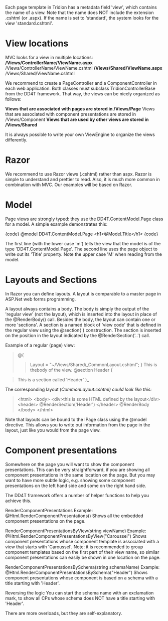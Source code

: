 Each page template in Tridion has a metadata field 'view', which contains the name of a view. Note that the name does NOT include the extension .cshtml (or .aspx). If the name is set to 'standard', the system looks for the view 'standard.cshtml'.

# View locations #

MVC looks for a view in multiple locations:
**/Views/ControllerName/ViewName.aspx** /Views/ControllerName/ViewName.cshtml
**/Views/Shared/ViewName.aspx** /Views/Shared/ViewName.cshtml

We recommend to create a PageController and a ComponentController in each web application. Both classes must subclass TridionControllerBase from the DD4T framework. That way, the views can be nicely organized as follows:

**Views that are associated with pages are stored in /Views/Page** Views that are associated with component presentations are stored in /Views/Component
**Views that are used by other views are stored in /Views/Shared**

It is always possible to write your own ViewEngine to organize the views differently.


# Razor #

We recommend to use Razor views (.cshtml) rather than aspx. Razor is simple to understand and prettier to read. Also, it is much more common in combination with MVC. Our examples will be based on Razor.

# Model #

Page views are strongly typed: they use the DD4T.ContentModel.Page class for a model. A simple example demonstrates this:

{code}
@model DD4T.ContentModel.Page
&lt;h1&gt;@Model.Title&lt;/h1&gt;
{code}

The first line (with the lower case 'm') tells the view that the model is of the type 'DD4T.ContentModel.Page'. The second line uses the page object to write out its 'Title' property. Note the upper case 'M' when reading from the model.


# Layouts and Sections #
In Razor you can define layouts. A layout is comparable to a master page in ASP.Net web forms programming.

A layout always contains a body. The body is simply the output of the 'regular view' (not the layout), which is inserted into the layout in place of the @RenderBody() call.
Besides the body, the layout can contain one or more 'sections'. A section is a named block of 'view code' that is defined in the regular view using the @section{ } construction. The section is inserted on the position in the layout indicated by the @RenderSection('..') call.

Example of a regular (page) view:

> @{
> > Layout = "~/Views/Shared/_CommonLayout.cshtml";
}
This is thebody  of the view.
@section Header
{

> This is a section called 'Header'
}_



The corresponding layout (_CommonLayout.cshtml) could look like this:_


> &lt;html&gt;
&lt;body&gt;
&lt;div&gt;this is some HTML defined by the layout&lt;/div&gt;
&lt;header&gt;
@RenderSection('Header')
&lt;/header&gt;
@RenderBody
&lt;/body&gt;
&lt;/html&gt;

Note that layouts can be bound to the IPage class using the @model directive. This allows you to write out information from the page in the layout, just like you would from the page view.


# Component presentations #

Somewhere on the page you will want to show the component presentations. This can be very straightforward, if you are showing all component presentations in the same location on the page. But you may want to have more subtle logic, e.g. showing some component presentations on the left hand side and some on the right hand side.

The DD4T framework offers a number of helper functions to help you achieve this.

RenderComponentPresentations
Example: @Html.RenderComponentPresentations()
Shows all the embedded component presentations on the page.

RenderComponentPresentationsByView(string viewName)
Example: @Html.RenderComponentPresentationsByView("Caroussel")
Shows component presentations whose component template is associated with a view that starts with 'Caroussel'. Note: it is recommended to group component templates based on the first part of their view name, so similar component presentations can easily be shown in one location on the page.

RenderComponentPresentationsBySchema(string schemaName)
Example: @Html.RenderComponentPresentationsBySchema("Header")
Shows component presentations whose component is based on a schema with a title starting with 'Header'.

Reversing the logic
You can start the schema name with an exclamation mark, to show all CPs whose schema does NOT have a title starting with 'Header'.


There are more overloads, but they are self-explanatory.



